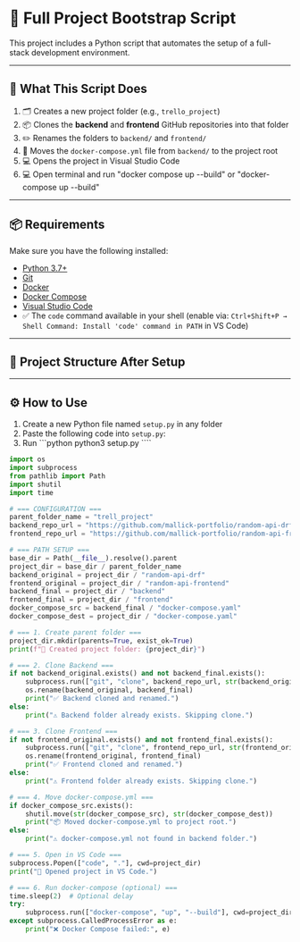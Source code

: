 # 🚀 Full Project Bootstrap Script

This project includes a Python script that automates the setup of a full-stack development environment.

---

## 🔧 What This Script Does

1. 🗂 Creates a new project folder (e.g., `trello_project`)
2. 📦 Clones the **backend** and **frontend** GitHub repositories into that folder
3. ✏️ Renames the folders to `backend/` and `frontend/`
4. 📁 Moves the `docker-compose.yml` file from `backend/` to the project root
5. 💻 Opens the project in Visual Studio Code
6. 💻 Open terminal and run "docker compose up --build" or "docker-compose up --build"

---

## 📦 Requirements

Make sure you have the following installed:

- [Python 3.7+](https://www.python.org/)
- [Git](https://git-scm.com/)
- [Docker](https://www.docker.com/)
- [Docker Compose](https://docs.docker.com/compose/)
- [Visual Studio Code](https://code.visualstudio.com/)
- ✅ The `code` command available in your shell (enable via:
  `Ctrl+Shift+P → Shell Command: Install 'code' command in PATH` in VS Code)

---

## 🧾 Project Structure After Setup

---

## ⚙️ How to Use

1. Create a new Python file named `setup.py` in any folder
2. Paste the following code into `setup.py`:
3. Run ```python python3 setup.py ````

```python
import os
import subprocess
from pathlib import Path
import shutil
import time

# === CONFIGURATION ===
parent_folder_name = "trell_project"
backend_repo_url = "https://github.com/mallick-portfolio/random-api-drf.git"
frontend_repo_url = "https://github.com/mallick-portfolio/random-api-frontend.git"

# === PATH SETUP ===
base_dir = Path(__file__).resolve().parent
project_dir = base_dir / parent_folder_name
backend_original = project_dir / "random-api-drf"
frontend_original = project_dir / "random-api-frontend"
backend_final = project_dir / "backend"
frontend_final = project_dir / "frontend"
docker_compose_src = backend_final / "docker-compose.yaml"
docker_compose_dest = project_dir / "docker-compose.yaml"

# === 1. Create parent folder ===
project_dir.mkdir(parents=True, exist_ok=True)
print(f"📁 Created project folder: {project_dir}")

# === 2. Clone Backend ===
if not backend_original.exists() and not backend_final.exists():
    subprocess.run(["git", "clone", backend_repo_url, str(backend_original)], check=True)
    os.rename(backend_original, backend_final)
    print("✅ Backend cloned and renamed.")
else:
    print("⚠️ Backend folder already exists. Skipping clone.")

# === 3. Clone Frontend ===
if not frontend_original.exists() and not frontend_final.exists():
    subprocess.run(["git", "clone", frontend_repo_url, str(frontend_original)], check=True)
    os.rename(frontend_original, frontend_final)
    print("✅ Frontend cloned and renamed.")
else:
    print("⚠️ Frontend folder already exists. Skipping clone.")

# === 4. Move docker-compose.yml ===
if docker_compose_src.exists():
    shutil.move(str(docker_compose_src), str(docker_compose_dest))
    print("📦 Moved docker-compose.yml to project root.")
else:
    print("⚠️ docker-compose.yml not found in backend folder.")

# === 5. Open in VS Code ===
subprocess.Popen(["code", "."], cwd=project_dir)
print("🚀 Opened project in VS Code.")

# === 6. Run docker-compose (optional) ===
time.sleep(2)  # Optional delay
try:
    subprocess.run(["docker-compose", "up", "--build"], cwd=project_dir, check=True)
except subprocess.CalledProcessError as e:
    print("❌ Docker Compose failed:", e)

```
